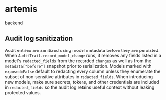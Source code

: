 # artemis
backend

## Audit log sanitization

Audit entries are sanitized using model metadata before they are persisted. When
`AuditTrail.record_model_change` runs, it removes any fields listed in a
model's `redacted_fields` from the recorded `changes` as well as from the
`metadata["before"]` snapshot prior to serialization. Models marked with
`exposed=False` default to redacting every column unless they enumerate the
subset of non-sensitive attributes in `redacted_fields`. When introducing new
models, make sure secrets, tokens, and other credentials are included in
`redacted_fields` so the audit log retains useful context without leaking
protected values.
